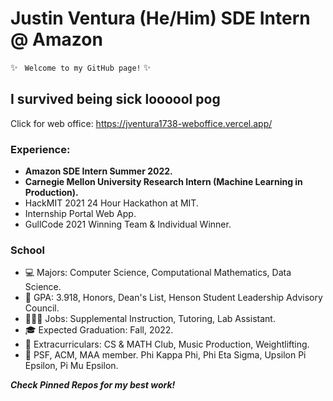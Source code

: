 # Justin Ventura (He/Him) SDE Intern @ Amazon

✨ <code> Welcome to my GitHub page!</code> ✨

## I survived being sick loooool pog

Click for web office: https://jventura1738-weboffice.vercel.app/

### Experience:
- **Amazon SDE Intern Summer 2022.**
- **Carnegie Mellon University Research Intern (Machine Learning in Production).**
- HackMIT 2021 24 Hour Hackathon at MIT.
- Internship Portal Web App.
- GullCode 2021 Winning Team & Individual Winner.

### School

- 💻 Majors: Computer Science, Computational Mathematics, Data Science.
- 🧠 GPA: 3.918, Honors, Dean's List, Henson Student Leadership Advisory Council.
- 👨🏻‍💻 Jobs: Supplemental Instruction, Tutoring, Lab Assistant.
- 🎓 Expected Graduation: Fall, 2022.
- 🤩 Extracurriculars: CS & MATH Club, Music Production, Weightlifting.
- 🎩 PSF, ACM, MAA member.  Phi Kappa Phi, Phi Eta Sigma, Upsilon Pi Epsilon, Pi Mu Epsilon.

***Check Pinned Repos for my best work!***
